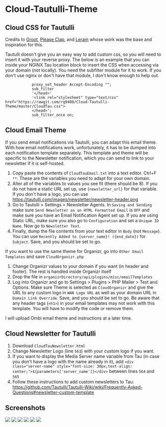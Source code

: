 # Cloud-Tautulli-Theme

<h2>Cloud CSS for Tautulli</h2>
Credits to <a href="https://github.com/Archmonger">Groot</a>, <a href="https://github.com/Burry">Please Clap</a>, and <a href="https://github.com/leram84"> Leram</a> whose work was the base and inspiration for this. 

Tautulli doesn't give you an easy way to add custom css, so you will need to insert it with your reverse proxy. The below is an example that you can inside your NGINX Tau location block to insert the CSS when accessing via your domain (not locally). You need the subfilter module for it to work. If you don't use nginx or don't have that module, I don't know enough to help out.

```		
			proxy_set_header Accept-Encoding "";
			sub_filter
			'</head>'
			'<link rel="stylesheet" type="text/css" href="https://rawgit.com/rg9400/Cloud-Tautulli-Theme/master/CloudTau.css">
			</head>';
			sub_filter_once on;
 ```
<h2>Cloud Email Theme</h2>
If you send email notifications via Tautulli, you can adapt this email theme. With how email notifications work, unfortunately, it has to be dumped into each notification template separately. This template and theme will be specific to the Newsletter notification, which you can send to link to your newsletter if it is self-hosted.

1. Copy paste the contents of `CloudTauEmail.txt` into a text editor. Ctrl+F `**`. These are the variables you need to adapt for your own domain. 
2. Alter all of the variables to values you see fit (there should be 8). If you do not have a static URL set up, use `{newsletter_url}` for that variable. If you don't have a logo, you can use https://tautulli.com/images/newsletter/newsletter-header.png
3. Go to Tautulli > Settings > Newsletter Agents. In `Saving and Sending` make sure `Send Newsletter as an HTML Formatted Email` is `OFF` and make sure you have an Email Notification Agent set up. If you are using Static URL, make sure you also go to `Configuration` and set a `Unique ID Name`. Now go to `Newsletter Text`.
4. Finally, dump the file contents from your text editor in `Body` (not `Message`). You can use `Recently Added to {server_name}! ({end_date})` for `Subject`. Save, and you should be set to go.

If you want to use the same theme for Organizr, go into `Other Email Templates` and save `CloudOrganizr.php`
1. Change Organizr values to your domain if you want (in header and footer). The rest is handled inside Organizr itself
2. Drop the file in `organizrDirectory/api/plugins/misc/emailTemplates`
3. Log into Organizr and go to Settings > Plugins > PHP Mailer > Test and Options. Make sure Theme is selected as `CloudOrganizr` and give the URL to any custom logo in `WAN Logo URL` as well as your domain URL in `Domain Link Override`. Save, and you should be set to go. Be aware that any header tags (`<h1>`) in your email templates may not work with this template. You will have to modify the code or remove them.

I will upload Ombi email theme and instructions at a later time.
	
<h2>Cloud Newsletter for Tautulli</h2>

1. Download `CloudTauNewsletter.html`
2. Change Newsletter Logo (line `563`) with your custom logo if you want.
3. If you want to display the Media Server name variable from Tau (in case you don't have a logo with the name already in it), add 
`<div class="server-name" style="font-size: 30px;text-align: center;">${parameters['server_name']}</div>` 
between lines `564` and `565`
4. Follow these instructions to add custom newsletters to Tau: https://github.com/Tautulli/Tautulli-Wiki/wiki/Frequently-Asked-Questions#newsletter-custom-template

<h2>Screenshots</h2>

<img src="https://rawgit.com/rg9400/Cloud-Tautulli-Theme/master/Screenshots/CloudTauEmailSS.PNG"></img>
<img src="https://rawgit.com/rg9400/Cloud-Tautulli-Theme/master/Screenshots/CloudTauNewsletterSS.png"></img>
<img src="https://rawgit.com/rg9400/Cloud-Tautulli-Theme/master/Screenshots/CloudTauSS1.png"></img>
<img src="https://rawgit.com/rg9400/Cloud-Tautulli-Theme/master/Screenshots/CloudTauSS2.png"></img>
<img src="https://rawgit.com/rg9400/Cloud-Tautulli-Theme/master/Screenshots/CloudTauSS3.png"></img>
<img src="https://rawgit.com/rg9400/Cloud-Tautulli-Theme/master/Screenshots/CloudTauSS4.png"></img>
